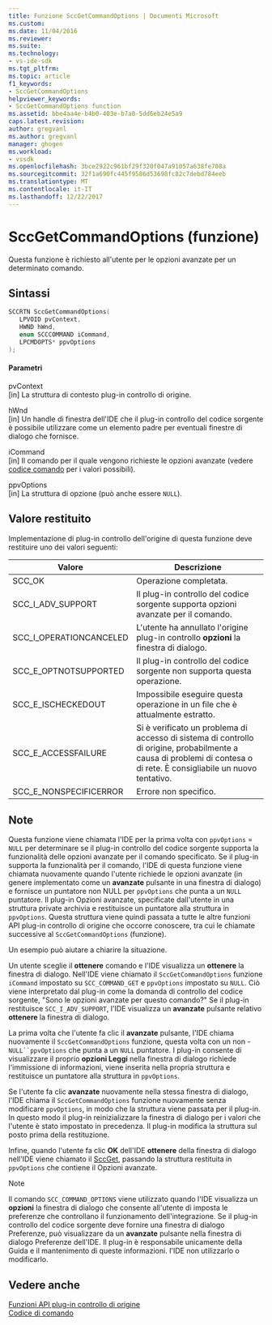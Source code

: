 ```yaml
---
title: Funzione SccGetCommandOptions | Documenti Microsoft
ms.custom: 
ms.date: 11/04/2016
ms.reviewer: 
ms.suite: 
ms.technology:
- vs-ide-sdk
ms.tgt_pltfrm: 
ms.topic: article
f1_keywords:
- SccGetCommandOptions
helpviewer_keywords:
- SccGetCommandOptions function
ms.assetid: bbe4aa4e-b4b0-403e-b7a0-5dd6eb24e5a9
caps.latest.revision: 
author: gregvanl
ms.author: gregvanl
manager: ghogen
ms.workload:
- vssdk
ms.openlocfilehash: 3bce2922c961bf29f320f047a91057a638fe708a
ms.sourcegitcommit: 32f1a690fc445f9586d53698fc82c7debd784eeb
ms.translationtype: MT
ms.contentlocale: it-IT
ms.lasthandoff: 12/22/2017
---
```

# <a name="sccgetcommandoptions-function"></a>SccGetCommandOptions (funzione)
Questa funzione è richiesto all'utente per le opzioni avanzate per un determinato comando.  
  
## <a name="syntax"></a>Sintassi  
  
```cpp  
SCCRTN SccGetCommandOptions(  
   LPVOID pvContext,  
   HWND hWnd,  
   enum SCCCOMMAND iCommand,  
   LPCMDOPTS* ppvOptions  
);  
```  
  
#### <a name="parameters"></a>Parametri  
 pvContext  
 [in] La struttura di contesto plug-in controllo di origine.  
  
 hWnd  
 [in] Un handle di finestra dell'IDE che il plug-in controllo del codice sorgente è possibile utilizzare come un elemento padre per eventuali finestre di dialogo che fornisce.  
  
 iCommand  
 [in] Il comando per il quale vengono richieste le opzioni avanzate (vedere [codice comando](../extensibility/command-code-enumerator.md) per i valori possibili).  
  
 ppvOptions  
 [in] La struttura di opzione (può anche essere `NULL`).  
  
## <a name="return-value"></a>Valore restituito  
 Implementazione di plug-in controllo dell'origine di questa funzione deve restituire uno dei valori seguenti:  
  
|Valore|Descrizione|  
|-----------|-----------------|  
|SCC_OK|Operazione completata.|  
|SCC_I_ADV_SUPPORT|Il plug-in controllo del codice sorgente supporta opzioni avanzate per il comando.|  
|SCC_I_OPERATIONCANCELED|L'utente ha annullato l'origine plug-in controllo **opzioni** la finestra di dialogo.|  
|SCC_E_OPTNOTSUPPORTED|Il plug-in controllo del codice sorgente non supporta questa operazione.|  
|SCC_E_ISCHECKEDOUT|Impossibile eseguire questa operazione in un file che è attualmente estratto.|  
|SCC_E_ACCESSFAILURE|Si è verificato un problema di accesso di sistema di controllo di origine, probabilmente a causa di problemi di contesa o di rete. È consigliabile un nuovo tentativo.|  
|SCC_E_NONSPECIFICERROR|Errore non specifico.|  
  
## <a name="remarks"></a>Note  
 Questa funzione viene chiamata l'IDE per la prima volta con `ppvOptions` = `NULL` per determinare se il plug-in controllo del codice sorgente supporta la funzionalità delle opzioni avanzate per il comando specificato. Se il plug-in supporta la funzionalità per il comando, l'IDE di questa funzione viene chiamata nuovamente quando l'utente richiede le opzioni avanzate (in genere implementato come un **avanzate** pulsante in una finestra di dialogo) e fornisce un puntatore non NULL per `ppvOptions` che punta a un `NULL` puntatore. Il plug-in Opzioni avanzate, specificate dall'utente in una struttura private archivia e restituisce un puntatore alla struttura in `ppvOptions`. Questa struttura viene quindi passata a tutte le altre funzioni API plug-in controllo di origine che occorre conoscere, tra cui le chiamate successive al `SccGetCommandOptions` (funzione).  
  
 Un esempio può aiutare a chiarire la situazione.  
  
 Un utente sceglie il **ottenere** comando e l'IDE visualizza un **ottenere** la finestra di dialogo. Nell'IDE viene chiamato il `SccGetCommandOptions` funzione `iCommand` impostato su `SCC_COMMAND_GET` e `ppvOptions` impostato su `NULL`. Ciò viene interpretato dal plug-in come la domanda di controllo del codice sorgente, "Sono le opzioni avanzate per questo comando?" Se il plug-in restituisce `SCC_I_ADV_SUPPORT`, l'IDE visualizza un **avanzate** pulsante relativo **ottenere** la finestra di dialogo.  
  
 La prima volta che l'utente fa clic il **avanzate** pulsante, l'IDE chiama nuovamente il `SccGetCommandOptions` funzione, questa volta con un non -`NULL``ppvOptions` che punta a un `NULL` puntatore. I plug-in consente di visualizzare il proprio **opzioni Leggi** nella finestra di dialogo richiede l'immissione di informazioni, viene inserita nella propria struttura e restituisce un puntatore alla struttura in `ppvOptions`.  
  
 Se l'utente fa clic **avanzate** nuovamente nella stessa finestra di dialogo, l'IDE chiama il `SccGetCommandOptions` funzione nuovamente senza modificare `ppvOptions`, in modo che la struttura viene passata per il plug-in. In questo modo il plug-in reinizializzare la finestra di dialogo per i valori che l'utente è stato impostato in precedenza. Il plug-in modifica la struttura sul posto prima della restituzione.  
  
 Infine, quando l'utente fa clic **OK** dell'IDE **ottenere** della finestra di dialogo nell'IDE viene chiamato il [SccGet](../extensibility/sccget-function.md), passando la struttura restituita in `ppvOptions` che contiene il Opzioni avanzate.  
  
> [!NOTE]
>  Il comando `SCC_COMMAND_OPTIONS` viene utilizzato quando l'IDE visualizza un **opzioni** la finestra di dialogo che consente all'utente di imposta le preferenze che controllano il funzionamento dell'integrazione. Se il plug-in controllo del codice sorgente deve fornire una finestra di dialogo Preferenze, può visualizzare da un **avanzate** pulsante nella finestra di dialogo Preferenze dell'IDE. Il plug-in è responsabile unicamente della Guida e il mantenimento di queste informazioni. l'IDE non utilizzarlo o modificarlo.  
  
## <a name="see-also"></a>Vedere anche  
 [Funzioni API plug-in controllo di origine](../extensibility/source-control-plug-in-api-functions.md)   
 [Codice di comando](../extensibility/command-code-enumerator.md)